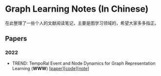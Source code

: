 # Graph Learning Notes (In Chinese)

在此整理了一些个人的文献阅读笔记，主要是图学习领域的，希望大家多多指正。


## Papers

### 2022

* TREND: TempoRal Event and Node Dynamics for Graph Representation Learning (**WWW**) [[paper](https://arxiv.org/pdf/2203.14303.pdf)][[code](https://github.com/WenZhihao666/TREND)][[note](https://blog.csdn.net/CSDNTianJi/article/details/126859612?spm=1001.2014.3001.5501)]

